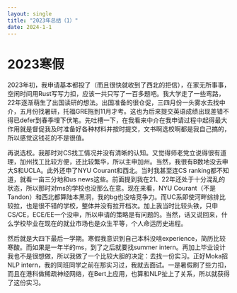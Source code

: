 ```yaml
---
layout: single
title: "2023年总结（1）"
date: 2024-1-1
---
```


# 2023寒假

2023年初，我申请基本都投了（而且很快就收到了西北的拒信），在家无所事事，空闲时间用Rust写写力扣，应该一共只写了一百多题吧。我大学走了一些弯路，22年逐渐萌生了出国读研的想法。出国准备的很仓促，三四月份一头雾水去找中介，五月份找暑研，托福GRE拖到11月才考。这也为后来提交英语成绩出现差错不得已defer到春季埋下伏笔。先吐槽一下，在我看来中介在我申请过程中起得最大作用就是督促我及时准备好各种材料并按时提交，文书啊选校啊都是我自己搞的，所以感觉这钱花的不是很值。

再说选校。我那时对CS找工情况并没有清晰的认知。又觉得师老党立说得很有道理，加州找工比较方便，还比较繁华，所以主申加州。当然，我很有B数地没去申大S和UCLA。此外还申了NYU Courant和西北。当时我甚至连CS ranking都不知道，就看一亩三分地和us news这些。前面提到我在21、22年还处于十分混乱的状态，所以那时对ms的学校也没那么在意。现在来看，NYU Courant（不是Tandon）和西北都算陆本黑洞，我的bg也没啥竞争力。而UC系即使河畔综排比较拉，也是很不错的学校，整体并没有拉开档次。加上我当时比较头铁，只申CS/CE，ECE/EE一个没申，所以申请的策略是有问题的。当然，话又说回来，什么学校毕业在现在的就业市场也是众生平等，个人命运历史进程。

然后就是大四下最后一学期。寒假我意识到自己本科没啥experience，简历比较寒酸。而如果是一年半的ms，到了之后就要找summer intern。再加上毕业设计我也不是很想做，所以我做了一个比较大胆的决定：去找一份实习。正好Moka招NLP intern，我的同班同学之前在那实习过，我就去面试。一是暑假刷了些力扣，而且在港科做稀疏神经网络，在Bert上应用，也算和NLP扯上了关系，所以就获得了这份实习。

